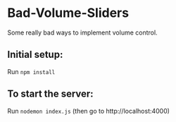 # Bad-Volume-Sliders
Some really bad ways to implement volume control.

## Initial setup:
Run `npm install`

## To start the server:
Run `nodemon index.js` (then go to http://localhost:4000)
